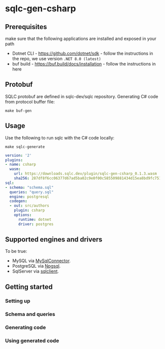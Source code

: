 # sqlc-gen-csharp

## Prerequisites
make sure that the following applications are installed and exposed in your path

* Dotnet CLI - https://github.com/dotnet/sdk - follow the instructions in the repo, we use version `.NET 8.0 (latest)`
* buf build - https://buf.build/docs/installation - follow the instructions in here

## Protobuf
SQLC protobuf are defined in sqlc-dev/sqlc repository.
Generating C# code from protocol buffer file:
```
make buf-gen
```

## Usage
Use the following to run sqlc with the C# code locally:
```
make sqlc-generate
```

```yaml
version: '2'
plugins:
- name: csharp
  wasm:
    url: https://downloads.sqlc.dev/plugin/sqlc-gen-csharp_0.1.3.wasm
    sha256: 287df8f6cc06377d67ad5ba02c9e0f00c585509881434d15ea8bd9fc751a9368
sql:
- schema: "schema.sql"
  queries: "query.sql"
  engine: postgresql
  codegen:
  - out: src/authors
    plugin: csharp
    options:
      runtime: dotnet
      driver: postgres
```

## Supported engines and drivers
To be true:
- MySQL via [MySqlConnector](https://www.nuget.org/packages/MySqlConnector).
- PostgreSQL via [Npgsql](https://www.nuget.org/packages/Npgsql).
- SqlServer via [sqlclient](https://learn.microsoft.com/en-us/dotnet/framework/data/adonet/data-providers?redirectedfrom=MSDN#net-framework-data-provider-for-sql-server-sqlclient).

## Getting started


### Setting up


### Schema and queries


### Generating code


### Using generated code
